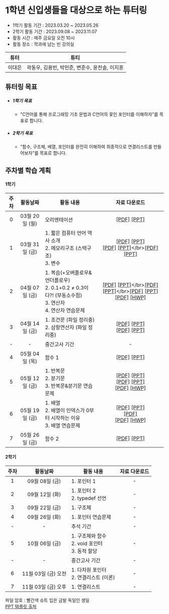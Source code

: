 # 1학년 신입생들을 대상으로 하는 튜터링
* 1학기 활동 기간 : 2023.03.20 ~ 2023.05.26
* 2학기 활동 기간 : 2023.09.08 ~ 2023.11.07
* 활동 시간 : 매주 금요일 오전 10시
* 활동 장소 : 학과에 남는 빈 강의실

| 튜터 | 튜티 |
| ------ | :------: |
| 이대은 | 곽동우, 김용빈, 박민준, 변준수, 윤찬솔, 이지훈 |

## 튜터링 목표
* ##### 1학기 목표  
  - "C언어를 통해 프로그래밍 기초 문법과 C언어의 꽃인 포인터를 이해하자"를 목표로 합니다.

* ##### 2학기 목표  
  - "함수, 구조체, 배열, 포인터를 완전히 이해하여 최종적으로 연결리스트를 만들어보자"를 목표로 합니다.



## 주차별 학습 계획
#### 1학기
| 주차 | 활동날짜 |  <center>활동 내용</center> | 자료 다운로드 |
| :------: | :------: | :------ | :------: |
| 0 | 03월 20일 (월) | 오리엔테이션|[[PDF]](https://github.com/2daeeun/C_freshman_tutoring/raw/main/00주차_03월_20일/00주차_OT_오리엔테이션.pdf) [[PPT]](https://github.com/2daeeun/C_freshman_tutoring/raw/main/00주차_03월_20일/00주차_OT_오리엔테이션.pptx) |
| 1 | 03월 31일 (금) |  1. 짧은 컴퓨터 언어 역사 소개</br>2. 메모리구조 (스택구조)</br>3. 변수|[[PDF]](https://github.com/2daeeun/C_freshman_tutoring/raw/main/01주차_03월_31일/01주차_1_짧은_컴퓨터_언어_역사_소개.pdf) [[PPT]](https://github.com/2daeeun/C_freshman_tutoring/raw/main/01주차_03월_31일/01주차_1_짧은_컴퓨터_언어_역사_소개.pptx)</br>[[PDF]](https://github.com/2daeeun/C_freshman_tutoring/raw/main/01주차_03월_31일/01주차_2_메모리_구조(feat_스택구조).pdf) [[PPT]](https://github.com/2daeeun/C_freshman_tutoring/raw/main/01주차_03월_31일/01주차_2_메모리_구조(feat_스택구조).pptx)</br>[[PDF]](https://github.com/2daeeun/C_freshman_tutoring/raw/main/01주차_03월_31일/01주차_3_변수.pdf) [[PPT]](https://github.com/2daeeun/C_freshman_tutoring/raw/main/01주차_03월_31일/01주차_3_변수.pptx)|
| 2 | 04월 07일 (금) | 1. 복습(+오버플로우&언더플로우)</br>2. 0.1+0.2 ≠ 0.3이다?! (부동소수점)</br>3. 연산자 </br> 4. 연산자 연습문제 |[[PDF]](https://github.com/2daeeun/C_freshman_tutoring/raw/main/02주차_04월_07일/02주차_1_저번_튜터링의_강제암기_내용_복습_(feat_오버플로우with언더플로우).pdf) [[PPT]](https://github.com/2daeeun/C_freshman_tutoring/raw/main/02주차_04월_07일/02주차_1_저번_튜터링의_강제암기_내용_복습_(feat_오버플로우with언더플로우).pptx)</br>[[PDF]](https://github.com/2daeeun/C_freshman_tutoring/raw/main/02주차_04월_07일/02주차_2_0.1_더하기_0.2는_0.3_아니다_(feat_부동소수점).pdf) [[PPT]](https://github.com/2daeeun/C_freshman_tutoring/raw/main/02주차_04월_07일/02주차_2_0.1_더하기_0.2는_0.3_아니다_(feat_부동소수점).pptx)</br>[[PDF]](https://github.com/2daeeun/C_freshman_tutoring/raw/main/02주차_04월_07일/02주차_3_연산자.pdf) [[PPT]](https://github.com/2daeeun/C_freshman_tutoring/raw/main/02주차_04월_07일/02주차_3_연산자.pptx)</br>[[PDF]](https://github.com/2daeeun/C_freshman_tutoring/raw/main/02주차_04월_07일/연산자_연습문제.pdf) [[HWP]](https://github.com/2daeeun/C_freshman_tutoring/raw/main/02주차_04월_07일/연산자_연습문제.hwp)|
| 3 | 04월 14일 (금) | 1. 조건문 (파일 정리중) </br> 2. 삼항연산자 (파일 정리중) | [[PDF]](url) [[PPT]](url) </br>[[PDF]](url) [[PPT]](url)|
| - | - | 중간고사 기간 | - |
| 4 | 05월 04일 (목)| 함수 1|[[PDF]](https://github.com/2daeeun/C_freshman_tutoring/raw/main/06주차_05월_04일/06주차_함수1.pdf) [[PPT]](https://github.com/2daeeun/C_freshman_tutoring/raw/main/06주차_05월_04일/06주차_함수1.pptx) |
| 5 | 05월 12일 (금) | 1. 반복문</br> 2. 분기문</br> 3. 반복문&분기문 연습문제 | [[PDF]](https://github.com/2daeeun/C_freshman_tutoring/raw/main/07주차_05월_12일/07주차_1_반복문.pdf) [[PPT]](https://github.com/2daeeun/C_freshman_tutoring/raw/main/07주차_05월_12일/07주차_1_반복문.pptx) </br>[[PDF]](https://github.com/2daeeun/C_freshman_tutoring/raw/main/07주차_05월_12일/07주차_2_분기문.pdf) [[PPT]](https://github.com/2daeeun/C_freshman_tutoring/raw/main/07주차_05월_12일/07주차_2_분기문.pptx) </br> [[PDF]](https://github.com/2daeeun/C_freshman_tutoring/raw/main/07주차_05월_12일/반복문with분기문_연습문제.pdf) [[HWP]](https://github.com/2daeeun/C_freshman_tutoring/raw/main/07주차_05월_12일/반복문with분기문_연습문제.hwp)|
| 6 | 05월 19일 (금) | 1. 배열</br> 2. 배열이 인덱스가 0부터 시작하는 이유 </br> 3. 배열 연습문제| [[PDF]](https://github.com/2daeeun/C_freshman_tutoring/raw/main/08주차_05월_19일/08주차_1_배열1.pdf) [[PPT]](https://github.com/2daeeun/C_freshman_tutoring/raw/main/08주차_05월_19일/08주차_1_배열1.pptx) </br>[[PDF]](https://github.com/2daeeun/C_freshman_tutoring/raw/main/08주차_05월_19일/배열의_시작이_0인_이유.pdf) </br>[[PDF]](https://github.com/2daeeun/C_freshman_tutoring/raw/main/08주차_05월_19일/배열_연습문제.pdf) [[HWP]](https://github.com/2daeeun/C_freshman_tutoring/raw/main/08주차_05월_19일/배열_연습문제.hwp)|
| 7 | 05월 26일 (금) | 함수 2 | [[PDF]](https://github.com/2daeeun/C_freshman_tutoring/raw/main/09주차_05월_26일/09주차_1_함수2.pdf) [[PPT]](https://github.com/2daeeun/C_freshman_tutoring/raw/main/09주차_05월_26일/09주차_1_함수2.pptx) |

#### 2학기
| 주차 | 활동날짜 |  <center>활동 내용</center> | 자료 다운로드 |
| :------: | :------: | :------ | :------: |
| 1 | 09월 08일 (금) | 1. 포인터 1 | - |
| 2 | 09월 12일 (화) | 1. 포인터 2 </br> 2. typedef 선언 | - |
| 3 | 09월 22일 (금) | 1. 구조체 | - |
| 4 | 09월 26일 (화) | 1. 포인터 연습문제| - |
| - | - | 추석 기간 | - |
| 5 | 10월 06일 (금) | 1. 구조체와 함수 </br> 2. void 포인터 </br> 3. 동적 할당| - |
| - | - | 중간고사 기간 | - |
| 6 | 11월 03일 (금) 오전| 1. 다차원 포인터 </br> 2. 연결리스트 (이론)| - |
| 7 | 11월 03일 (금) 오후| 1. 연결리스트 | - |


파일 암호 : 빨간색 슈트 입은 금발 독일인 생일  
[PPT 템플릿 출처](https://slidesgo.com/theme/retato-slideshow#search-simple+blue&position-14&results-298&rs=search)  
